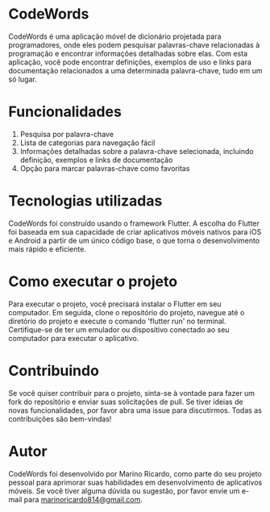 # CodeWords
CodeWords é uma aplicação móvel de dicionário projetada para programadores, onde eles podem pesquisar palavras-chave relacionadas à programação e encontrar informações detalhadas sobre elas. Com esta aplicação, você pode encontrar definições, exemplos de uso e links para documentação relacionados a uma determinada palavra-chave, tudo em um só lugar.


# Funcionalidades
1. Pesquisa por palavra-chave
2. Lista de categorias para navegação fácil
3. Informações detalhadas sobre a palavra-chave selecionada, incluindo definição, exemplos e links de documentação
4. Opção para marcar palavras-chave como favoritas

# Tecnologias utilizadas
CodeWords foi construído usando o framework Flutter. A escolha do Flutter foi baseada em sua capacidade de criar aplicativos móveis nativos para iOS e Android a partir de um único código base, o que torna o desenvolvimento mais rápido e eficiente.

# Como executar o projeto
Para executar o projeto, você precisará instalar o Flutter em seu computador. Em seguida, clone o repositório do projeto, navegue até o diretório do projeto e execute o comando 'flutter run' no terminal. Certifique-se de ter um emulador ou dispositivo conectado ao seu computador para executar o aplicativo.

# Contribuindo
Se você quiser contribuir para o projeto, sinta-se à vontade para fazer um fork do repositório e enviar suas solicitações de pull. Se tiver ideias de novas funcionalidades, por favor abra uma issue para discutirmos. Todas as contribuições são bem-vindas!

# Autor
CodeWords foi desenvolvido por Marino Ricardo, como parte do seu projeto pessoal para aprimorar suas habilidades em desenvolvimento de aplicativos móveis. Se você tiver alguma dúvida ou sugestão, por favor envie um e-mail para marinoricardo814@gmail.com.
